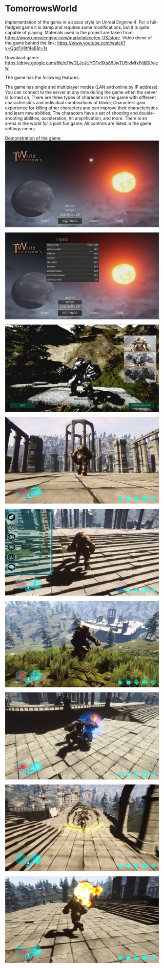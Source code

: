 # TomorrowsWorld
Implementation of the game in a space style on Unreal Engnine 4. For a full-fledged game it is damp and requires some modifications, but it is quite capable of playing. Materials used in the project are taken from: https://www.unrealengine.com/marketplace/en-US/store.
Video demo of the game behind the link: https://www.youtube.com/watch?v=Qgd1V8tf4eE&t=1s

Download game: https://drive.google.com/file/d/1wOLJcJUYOTv9Xs86JwTU5lvMfxIVdjDi/view

The game has the following features:

The game has single and multiplayer modes (LAN and online by IP address);
You can connect to the server at any time during the game when the server is turned on;
There are three types of characters in the game with different characteristics and individual combinations of blows;
Characters gain experience for killing other characters and can improve their characteristics and learn new abilities;
The characters have a set of shooting and double-shooting abilities, acceleration, hit amplification, and more.
There is an arena in the world for a joint fun game;
All controls are listed in the game settings menu;

Demonstration of the game:
![alt text](Image_game/1.png "Menu")

![alt text](Image_game/2.png "Menu")

![alt text](Image_game/3.png)

![alt text](Image_game/4.png)

![alt text](Image_game/5.png)

![alt text](Image_game/6.png)

![alt text](Image_game/7.png)

![alt text](Image_game/8.png)

![alt text](Image_game/9.png)
